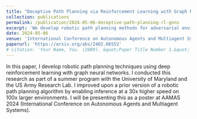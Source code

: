 ```yaml
---
title: "Deceptive Path Planning via Reinforcement Learning with Graph Neural Networks"
collection: publications
permalink: /publication/2024-05-06-deceptive-path-planning-rl-gnns
excerpt: 'We develop robotic path planning methods for adversarial environments using graph neural networks.'
date: 2024-05-06
venue: 'International Conference on Autonomous Agents and Multiagent Systems'
paperurl: 'https://arxiv.org/abs/2402.06552'
# citation: 'Your Name, You. (2009). &quot;Paper Title Number 1.&quot; <i>Journal 1</i>. 1(1).'
---
```


In this paper, I develop robotic path planning techniques using deep reinforcement learning with graph neural networks. I conducted this research as part of a summer program with the University of Maryland and the US Army Research Lab. I improved upon a prior version of a robotic path planning algorithm by enabling inference at a 30x higher speed on 100x larger environments. I will be presenting this as a poster at AAMAS 2024 (International Conference on Autonomous Agents and Multiagent Systems).
